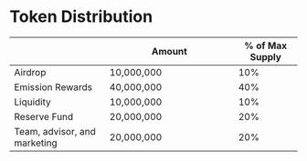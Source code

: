 # Token Distribution

<table><thead><tr><th></th><th width="209.66666666666669">Amount</th><th>% of Max Supply</th></tr></thead><tbody><tr><td>Airdrop</td><td>10,000,000</td><td>10%</td></tr><tr><td>Emission Rewards</td><td>40,000,000</td><td>40%</td></tr><tr><td>Liquidity</td><td>10,000,000</td><td>10%</td></tr><tr><td>Reserve Fund</td><td>20,000,000</td><td>20%</td></tr><tr><td>Team, advisor, and marketing</td><td>20,000,000</td><td>20%</td></tr></tbody></table>

